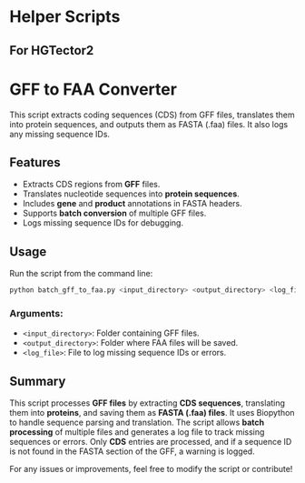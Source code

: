 # Helper Scripts

## For HGTector2 
# GFF to FAA Converter

This script extracts coding sequences (CDS) from GFF files, translates them into protein sequences, and outputs them as FASTA (.faa) files. It also logs any missing sequence IDs.

## Features
- Extracts CDS regions from **GFF** files.
- Translates nucleotide sequences into **protein sequences**.
- Includes **gene** and **product** annotations in FASTA headers.
- Supports **batch conversion** of multiple GFF files.
- Logs missing sequence IDs for debugging.

## Usage

Run the script from the command line:

```bash
python batch_gff_to_faa.py <input_directory> <output_directory> <log_file>
```

### Arguments:
- `<input_directory>`: Folder containing GFF files.
- `<output_directory>`: Folder where FAA files will be saved.
- `<log_file>`: File to log missing sequence IDs or errors.

## Summary
This script processes **GFF files** by extracting **CDS sequences**, translating them into **proteins**, and saving them as **FASTA (.faa) files**. It uses Biopython to handle sequence parsing and translation. The script allows **batch processing** of multiple files and generates a log file to track missing sequences or errors. Only **CDS** entries are processed, and if a sequence ID is not found in the FASTA section of the GFF, a warning is logged.

For any issues or improvements, feel free to modify the script or contribute!  

